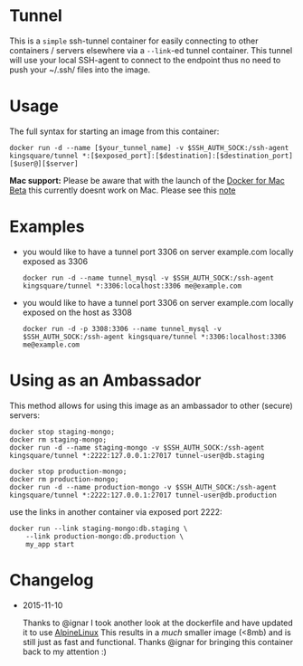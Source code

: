 # Tunnel

This is a `simple` ssh-tunnel container for easily connecting to other containers / servers elsewhere via a ```--link```-ed
tunnel container. This tunnel will use your local SSH-agent to connect to the endpoint thus no need to push your ~/.ssh/ files into
the image.

# Usage

The full syntax for starting an image from this container:

	docker run -d --name [$your_tunnel_name] -v $SSH_AUTH_SOCK:/ssh-agent kingsquare/tunnel *:[$exposed_port]:[$destination]:[$destination_port] [$user@][$server]
	
**Mac support:** Please be aware that with the launch of the [Docker for Mac Beta](https://blog.docker.com/2016/03/docker-for-mac-windows-beta/) this currently doesnt work on Mac. Please see this [note](https://github.com/kingsquare/docker-tunnel/issues/2#issuecomment-220782052)

# Examples

* you would like to have a tunnel port 3306 on server example.com locally exposed as 3306
	
	```docker run -d --name tunnel_mysql -v $SSH_AUTH_SOCK:/ssh-agent kingsquare/tunnel *:3306:localhost:3306 me@example.com```

* you would like to have a tunnel port 3306 on server example.com locally exposed on the host as 3308
	
	```docker run -d -p 3308:3306 --name tunnel_mysql -v $SSH_AUTH_SOCK:/ssh-agent kingsquare/tunnel *:3306:localhost:3306 me@example.com```


# Using as an Ambassador

This method allows for using this image as an ambassador to other (secure) servers:

	docker stop staging-mongo;
	docker rm staging-mongo;
	docker run -d --name staging-mongo -v $SSH_AUTH_SOCK:/ssh-agent kingsquare/tunnel *:2222:127.0.0.1:27017 tunnel-user@db.staging
	
	docker stop production-mongo;
	docker rm production-mongo;
	docker run -d --name production-mongo -v $SSH_AUTH_SOCK:/ssh-agent kingsquare/tunnel *:2222:127.0.0.1:27017 tunnel-user@db.production
	
use the links in another container via exposed port 2222:

	docker run --link staging-mongo:db.staging \ 
	    --link production-mongo:db.production \
	    my_app start

# Changelog

* 2015-11-10

    Thanks to @ignar I took another look at the dockerfile and have updated it to use [AlpineLinux](http://www.alpinelinux.org/) 
    This results in a _much_ smaller image (<8mb) and is still just as fast and functional. 
    Thanks @ignar for bringing this container back to my attention :)